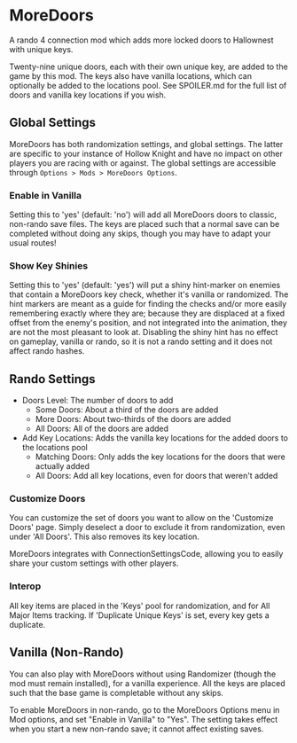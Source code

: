 ﻿# MoreDoors

A rando 4 connection mod which adds more locked doors to Hallownest with unique keys.

Twenty-nine unique doors, each with their own unique key, are added to the game by this mod.
The keys also have vanilla locations, which can optionally be added to the locations pool.
See SPOILER.md for the full list of doors and vanilla key locations if you wish.

## Global Settings

MoreDoors has both randomization settings, and global settings. The latter are specific to your instance of Hollow Knight
and have no impact on other players you are racing with or against. The global settings are accessible through `Options > Mods > MoreDoors Options`.

### Enable in Vanilla

Setting this to 'yes' (default: 'no') will add all MoreDoors doors to classic, non-rando save files.
The keys are placed such that a normal save can be completed without doing any skips, though you may have to adapt your usual routes!

### Show Key Shinies

Setting this to 'yes' (default: 'yes') will put a shiny hint-marker on enemies that contain a MoreDoors key check, whether it's vanilla or randomized.
The hint markers are meant as a guide for finding the checks and/or more easily remembering exactly where they are; because they are displaced at a fixed offset from the enemy's position, and not integrated into the animation, they are not the most pleasant to look at.
Disabling the shiny hint has no effect on gameplay, vanilla or rando, so it is not a rando setting and it does not affect rando hashes.

## Rando Settings

* Doors Level: The number of doors to add
  * Some Doors: About a third of the doors are added
  * More Doors: About two-thirds of the doors are added
  * All Doors: All of the doors are added
* Add Key Locations: Adds the vanilla key locations for the added doors to the locations pool
  * Matching Doors: Only adds the key locations for the doors that were actually added
  * All Doors: Add all key locations, even for doors that weren't added

### Customize Doors

You can customize the set of doors you want to allow on the 'Customize Doors' page.
Simply deselect a door to exclude it from randomization, even under 'All Doors'. This also removes its key location.

MoreDoors integrates with ConnectionSettingsCode, allowing you to easily share your custom settings with other players.

### Interop

All key items are placed in the 'Keys' pool for randomization, and for All Major Items tracking.
If 'Duplicate Unique Keys' is set, every key gets a duplicate.

## Vanilla (Non-Rando)

You can also play with MoreDoors without using Randomizer (though the mod must remain installed), for a vanilla experience.
All the keys are placed such that the base game is completable without any skips.

To enable MoreDoors in non-rando, go to the MoreDoors Options menu in Mod options, and set "Enable in Vanilla" to "Yes".
The setting takes effect when you start a new non-rando save; it cannot affect existing saves.

